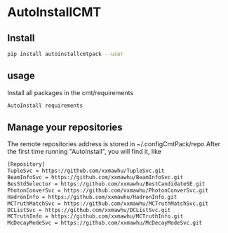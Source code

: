 # AutoInstallCMT
## Install

```sh
pip install autoinstallcmtpack --user
```
## usage

Install all packages in the cmt/requirements
```bash
AutoInstall requirements
```
## Manage your repositories

The remote repositories address is stored in ~/.configCmtPack/repo
After the first time running "AutoInstall", you will find it, like
```txt
[Repository]
TupleSvc = https://github.com/xxmawhu/TupleSvc.git
BeamInfoSvc = https://github.com/xxmawhu/BeamInfoSvc.git
BesStdSelector = https://github.com/xxmawhu/BestCandidateSE.git
PhotonConverSvc = https://github.com/xxmawhu/PhotonConverSvc.git
HadronInfo = https://github.com/xxmawhu/HadronInfo.git
MCTruthMatchSvc = https://github.com/xxmawhu/MCTruthMatchSvc.git
DCListSvc = https://github.com/xxmawhu/DCListSvc.git
MCTruthInfo = https://github.com/xxmawhu/MCTruthInfo.git
McDecayModeSvc = https://github.com/xxmawhu/McDecayModeSvc.git  
```

